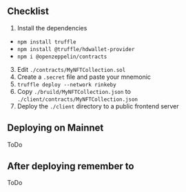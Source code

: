 ## Checklist

1. Install the dependencies
  * `npm install truffle`
  * `npm install @truffle/hdwallet-provider`
  * `npm i @openzeppelin/contracts`
3. Edit `./contracts/MyNFTCollection.sol`
4. Create a `.secret` file and paste your mnemonic
5. `truffle deploy --network rinkeby`
6. Copy `./bruild/MyNFTCollection.json` to `./client/contracts/MyNFTCollection.json`
7. Deploy the `./client` directory to a public frontend server

## Deploying on Mainnet

ToDo

## After deploying remember to

ToDo
